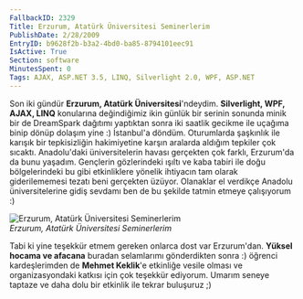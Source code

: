 ```yaml
---
FallbackID: 2329
Title: Erzurum, Atatürk Üniversitesi Seminerlerim
PublishDate: 2/28/2009
EntryID: b9628f2b-b3a2-4bd0-ba85-8794101eec91
IsActive: True
Section: software
MinutesSpent: 0
Tags: AJAX, ASP.NET 3.5, LINQ, Silverlight 2.0, WPF, ASP.NET
---
```

Son iki gündür **Erzurum, Atatürk Üniversitesi**'ndeydim. **Silverlight,
WPF, AJAX, LINQ** konularına değindiğimiz ikin günlük bir serinin
sonunda minik bir de DreamSpark dağıtımı yaptıktan sonra iki saatlik
gecikme ile uçağıma binip dönüp dolaşım yine :) İstanbul'a döndüm.
Oturumlarda şaşkınlık ile karışık bir tepkisizliğin hakimiyetine karşın
aralarda aldığım tepkiler çok sıcaktı. Anadolu'daki üniversitelerin
havası gerçekten çok farklı, Erzurum'da da bunu yaşadım. Gençlerin
gözlerindeki ışıltı ve kaba tabiri ile doğu bölgelerindeki bu gibi
etkinliklere yönelik ihtiyacın tam olarak giderilememesi tezatı beni
gerçekten üzüyor. Olanaklar el verdikçe Anadolu üniversitelerine gidiş
sevdamı ben de bu şekilde tatmin etmeye çalışıyorum :)

![Erzurum, Atatürk Üniversitesi
Seminerlerim](http://cdn.daron.yondem.com/assets/2329/27022009_1.jpg)\
*Erzurum, Atatürk Üniversitesi Seminerlerim*

Tabi ki yine teşekkür etmem gereken onlarca dost var Erzurum'dan.
**Yüksel hocama ve afacana** buradan selamlarımı gönderdikten sonra :)
öğrenci kardeşlerimden de **Mehmet Keklik**'e etkinliğe vesile olması ve
organizasyondaki katkısı için çok teşekkür ediyorum. Umarım seneye
taptaze ve daha dolu bir etkinlik ile tekrar buluşuruz ;)


